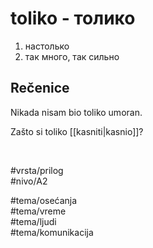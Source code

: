 # toliko - толико

1. настолько
2. так много, так сильно

## Rečenice

Nikada nisam bio toliko umoran.

Zašto si toliko [[kasniti|kasnio]]?

<br>

#vrsta/prilog  
#nivo/A2  

#tema/osećanja  
#tema/vreme  
#tema/ljudi  
#tema/komunikacija
